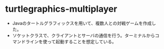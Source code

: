 # turtlegraphics-multiplayer

- Javaのタートルグラフィックスを用いて、複数人との対戦ゲームを作成した。
- ソケットクラスで、クライアントとサーバの通信を行う。ターミナルからコマンドラインを使って起動することを想定している。
